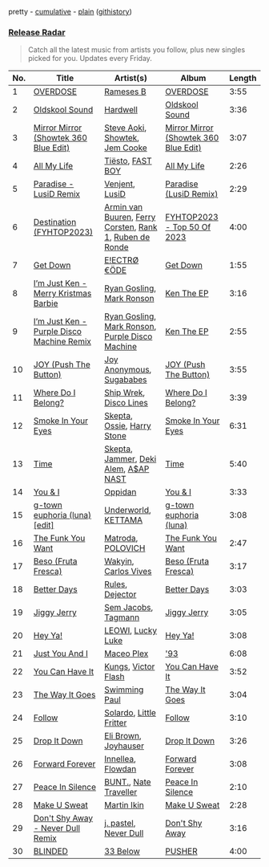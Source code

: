 pretty - [cumulative](/playlists/cumulative/Release%20Radar.md) - [plain](/playlists/plain/37i9dQZEVXbsudmxBFKW7G) ([githistory](https://github.githistory.xyz/vitokorn/spotify-playlist-archive/blob/master/playlists/plain/37i9dQZEVXbsudmxBFKW7G))

### [Release Radar](https://open.spotify.com/playlist/37i9dQZEVXbsudmxBFKW7G)

> Catch all the latest music from artists you follow, plus new singles picked for you. Updates every Friday.

| No. | Title | Artist(s) | Album | Length |
|---|---|---|---|---|
| 1 | [OVERDOSE](https://open.spotify.com/track/7tRALhivtA8LC7CN6eACYU) | [Rameses B](https://open.spotify.com/artist/06EfEcjc0vdvI6VNL0soIO) | [OVERDOSE](https://open.spotify.com/album/6kirmHzjWH821oVsFBRHYu) | 3:55 |
| 2 | [Oldskool Sound](https://open.spotify.com/track/5ksP9EBpgskbG5XpvBDodL) | [Hardwell](https://open.spotify.com/artist/6BrvowZBreEkXzJQMpL174) | [Oldskool Sound](https://open.spotify.com/album/3KYWio1C7RF0lNDR1IRGdx) | 3:36 |
| 3 | [Mirror Mirror (Showtek 360 Blue Edit)](https://open.spotify.com/track/61Iu6ZZxqusXV5Zpu2oiyT) | [Steve Aoki](https://open.spotify.com/artist/77AiFEVeAVj2ORpC85QVJs), [Showtek](https://open.spotify.com/artist/3gk0OYeLFWYupGFRHqLSR7), [Jem Cooke](https://open.spotify.com/artist/0AkL5tzM3UsDlWak9E0OwH) | [Mirror Mirror (Showtek 360 Blue Edit)](https://open.spotify.com/album/55ZS8saRiWagdQxDnarJnC) | 3:07 |
| 4 | [All My Life](https://open.spotify.com/track/3qCCQas6tIP15Yjgu3gl9S) | [Tiësto](https://open.spotify.com/artist/2o5jDhtHVPhrJdv3cEQ99Z), [FAST BOY](https://open.spotify.com/artist/56Qz2XwGj7FxnNKrfkWjnb) | [All My Life](https://open.spotify.com/album/2AhoXwTvHcGjBwNMDOwEZp) | 2:26 |
| 5 | [Paradise - LusiD Remix](https://open.spotify.com/track/0epcTNqX1DlD53kiBoo98D) | [Venjent](https://open.spotify.com/artist/7xu08SujAqLp7BGinS96vd), [LusiD](https://open.spotify.com/artist/4eSCDOprvyjtnQo5rK1HD0) | [Paradise (LusiD Remix)](https://open.spotify.com/album/3nwWejtcFMsWndXlNJTJwN) | 2:29 |
| 6 | [Destination (FYHTOP2023)](https://open.spotify.com/track/0G8CRqZT2K1KjZuTHrdiF1) | [Armin van Buuren](https://open.spotify.com/artist/0SfsnGyD8FpIN4U4WCkBZ5), [Ferry Corsten](https://open.spotify.com/artist/2ohlvFf9PBsDELdRstPtlP), [Rank 1](https://open.spotify.com/artist/1eQe86RbDKRIiGZk08r9YJ), [Ruben de Ronde](https://open.spotify.com/artist/3q7BRw9D1DupXTONJdr94m) | [FYHTOP2023 - Top 50 Of 2023](https://open.spotify.com/album/5AROfPT99svOUEuVGrXubR) | 4:00 |
| 7 | [Get Down](https://open.spotify.com/track/0IpVP5GD04pSixKRq7n5M3) | [E!ECTRØ €ÖDE](https://open.spotify.com/artist/0uG7aAv2gF25viDFJVVWIM) | [Get Down](https://open.spotify.com/album/7dA18c6kCTOwTnscGSFclp) | 1:55 |
| 8 | [I’m Just Ken - Merry Kristmas Barbie](https://open.spotify.com/track/0xUZ46LRp05nuTksovv90G) | [Ryan Gosling](https://open.spotify.com/artist/6kXm2YCtdUOpRYNKeKhfue), [Mark Ronson](https://open.spotify.com/artist/3hv9jJF3adDNsBSIQDqcjp) | [Ken The EP](https://open.spotify.com/album/7Dw87eUPMkF6tyjH1IYHsn) | 3:16 |
| 9 | [I’m Just Ken - Purple Disco Machine Remix](https://open.spotify.com/track/1NlrxPK5C3cPi4oUmOUMhR) | [Ryan Gosling](https://open.spotify.com/artist/6kXm2YCtdUOpRYNKeKhfue), [Mark Ronson](https://open.spotify.com/artist/3hv9jJF3adDNsBSIQDqcjp), [Purple Disco Machine](https://open.spotify.com/artist/2WBJQGf1bT1kxuoqziH5g4) | [Ken The EP](https://open.spotify.com/album/7Dw87eUPMkF6tyjH1IYHsn) | 2:55 |
| 10 | [JOY (Push The Button)](https://open.spotify.com/track/38k9ZI2scBdNV11KM3pTNB) | [Joy Anonymous](https://open.spotify.com/artist/3pK4EcflBpG1Kpmjk5LK2R), [Sugababes](https://open.spotify.com/artist/7rZNSLWMjTbwdLNskFbzFf) | [JOY (Push The Button)](https://open.spotify.com/album/1jkNntbUEEHM1TDNrestb2) | 3:55 |
| 11 | [Where Do I Belong?](https://open.spotify.com/track/0CtvCSC7jx1aUjjqJWbiFe) | [Ship Wrek](https://open.spotify.com/artist/1ic0FHNGIjXZAWH6O6Reif), [Disco Lines](https://open.spotify.com/artist/5Kmr0b3ip8g9P2i0dLTC3Z) | [Where Do I Belong?](https://open.spotify.com/album/6wXSm6JukGgGaKdpkbOKCP) | 3:39 |
| 12 | [Smoke In Your Eyes](https://open.spotify.com/track/2Kurh5hEYRgzDzuahjHytQ) | [Skepta](https://open.spotify.com/artist/2p1fiYHYiXz9qi0JJyxBzN), [Ossie](https://open.spotify.com/artist/4k2R7rFptalNPkyGEq2s9G), [Harry Stone](https://open.spotify.com/artist/6rq7VcWeCTjiBIIuGt0D96) | [Smoke In Your Eyes](https://open.spotify.com/album/5EEitGHmxCB0XD0rtV3bE7) | 6:31 |
| 13 | [Time](https://open.spotify.com/track/5JUvmSedBunsVi66CPnEBK) | [Skepta](https://open.spotify.com/artist/2p1fiYHYiXz9qi0JJyxBzN), [Jammer](https://open.spotify.com/artist/4xgV1UcvsrLM4rQrjTjwNw), [Deki Alem](https://open.spotify.com/artist/2AK3F4tVjxYuqSGefozy52), [A$AP NAST](https://open.spotify.com/artist/1uLYUm2A6kpFYAECfAFoH1) | [Time](https://open.spotify.com/album/6qdTXzg7QJaI98wzYagK7H) | 5:40 |
| 14 | [You & I](https://open.spotify.com/track/0EeArvKhN89pVWhVvWZmBv) | [Oppidan](https://open.spotify.com/artist/338p7qzZTDJSHJzSjIZMFK) | [You & I](https://open.spotify.com/album/2bPXp4FEWCcN6WB68tY3xm) | 3:33 |
| 15 | [g-town euphoria (luna) [edit]](https://open.spotify.com/track/2Oru5dabtJj9PPGuz7FpIT) | [Underworld](https://open.spotify.com/artist/1PXHzxRDiLnjqNrRn2Xbsa), [KETTAMA](https://open.spotify.com/artist/3an9rnsXKPCAMlZgH4A0n4) | [g-town euphoria (luna)](https://open.spotify.com/album/1qmaI0kIgTO3kLfBllh0Pp) | 3:08 |
| 16 | [The Funk You Want](https://open.spotify.com/track/509SVKlb3c2Tb7IeD3k1Kc) | [Matroda](https://open.spotify.com/artist/45lcbTsX07JWzmTIjcdyBz), [POLOVICH](https://open.spotify.com/artist/4puWXySdNLeDetOFeTmdjS) | [The Funk You Want](https://open.spotify.com/album/6lUIgHmDWEuFJK5q6uIoXx) | 2:47 |
| 17 | [Beso (Fruta Fresca)](https://open.spotify.com/track/0r3nMF80NSIuPIxeod4aoG) | [Wakyin](https://open.spotify.com/artist/2CnJJITnV40TB5UtCRhwIZ), [Carlos Vives](https://open.spotify.com/artist/4vhNDa5ycK0ST968ek7kRr) | [Beso (Fruta Fresca)](https://open.spotify.com/album/6YoX9Sp63sr8NvOEjHk8uV) | 3:17 |
| 18 | [Better Days](https://open.spotify.com/track/3A5ZCWkV5EOJ949L1YzpJn) | [Rules](https://open.spotify.com/artist/3CYrfsHEf7AZRlKUvzTnpA), [Dejector](https://open.spotify.com/artist/0WwAYiS9iUf3VNUqRniJsi) | [Better Days](https://open.spotify.com/album/3hio3GF2DEZ2OYIAyUmvXd) | 3:03 |
| 19 | [Jiggy Jerry](https://open.spotify.com/track/20RftxXUx2ZyE02sdGmgOp) | [Sem Jacobs](https://open.spotify.com/artist/4IDxbXfz5yMK7OGD4sdRjt), [Tagmann](https://open.spotify.com/artist/12mvXbSB0GrbiXeqbh2Is7) | [Jiggy Jerry](https://open.spotify.com/album/2WQsBsF44O6NhdZ8exZOK2) | 3:05 |
| 20 | [Hey Ya!](https://open.spotify.com/track/4nOA58XLjVbRG9bHfbgyms) | [LEOWI](https://open.spotify.com/artist/1qoalO0xHFgZRn4JhRuq7Y), [Lucky Luke](https://open.spotify.com/artist/5ee4yhrWOxaxvL77BoVpVR) | [Hey Ya!](https://open.spotify.com/album/1rDKlcy1wwTcEOJqsrv0bV) | 3:08 |
| 21 | [Just You And I](https://open.spotify.com/track/1I3ozv6FqPeu4blAeMiKkw) | [Maceo Plex](https://open.spotify.com/artist/3TXQ1ddouwQAI78hV4hXDj) | ['93](https://open.spotify.com/album/3UJOuk02GRRQoskeaCFwbG) | 6:08 |
| 22 | [You Can Have It](https://open.spotify.com/track/1fx1ptytiaRIdnGLt6feeQ) | [Kungs](https://open.spotify.com/artist/7keGfmQR4X5w0two1xKZ7d), [Victor Flash](https://open.spotify.com/artist/1IEF03NP5cb0XuOBpfxZXg) | [You Can Have It](https://open.spotify.com/album/1oYqMHHBkuar0ScgiJiPmQ) | 3:52 |
| 23 | [The Way It Goes](https://open.spotify.com/track/2xAESeNiNvdIELcUJO5Wre) | [Swimming Paul](https://open.spotify.com/artist/5rEwPEAHq2q1yW3wF4av5s) | [The Way It Goes](https://open.spotify.com/album/5dDNHYyo4OBkyKEJAHkrlA) | 3:04 |
| 24 | [Follow](https://open.spotify.com/track/0ysBN9XI9EDyFgUFIQC4PN) | [Solardo](https://open.spotify.com/artist/0oO1IaDOBSeI96HbnCa5pZ), [Little Fritter](https://open.spotify.com/artist/4SV6cezgr2EYpAUV7j8ABo) | [Follow](https://open.spotify.com/album/1jIshdCAl5H8RcM0qswf60) | 3:10 |
| 25 | [Drop It Down](https://open.spotify.com/track/6euR4VW88wRwG6TTXI8YEE) | [Eli Brown](https://open.spotify.com/artist/5lVNSw2GPci8kebrAQpZqU), [Joyhauser](https://open.spotify.com/artist/59a1Bp0JQfL2mGnpL0lW2Y) | [Drop It Down](https://open.spotify.com/album/7u26VusojvClzoCafHyzcV) | 3:26 |
| 26 | [Forward Forever](https://open.spotify.com/track/6nP3iynkH0n2eyrQsLDKym) | [Innellea](https://open.spotify.com/artist/71rqI5HtraA3qXBwatyG6e), [Flowdan](https://open.spotify.com/artist/07CimrZi5vs9iEao47TNQ4) | [Forward Forever](https://open.spotify.com/album/4W0lEnaWhcHu5jOIc3sMCY) | 3:08 |
| 27 | [Peace In Silence](https://open.spotify.com/track/1GsurkwM6YwfQ9rNr14Of8) | [BUNT.](https://open.spotify.com/artist/2CpLIMBoE2ZzyY3ZBCRZ7j), [Nate Traveller](https://open.spotify.com/artist/34qyuX5yO72yzL8Z4JclBc) | [Peace In Silence](https://open.spotify.com/album/2HWW3aVU03g1T6cuHqs3kx) | 2:10 |
| 28 | [Make U Sweat](https://open.spotify.com/track/3IrAZTFMsy9ZPj5LurJ8vi) | [Martin Ikin](https://open.spotify.com/artist/7DhdJhd6DrxeJlUajwttd1) | [Make U Sweat](https://open.spotify.com/album/2eynmd9669ddVP7QTuj66o) | 2:28 |
| 29 | [Don't Shy Away - Never Dull Remix](https://open.spotify.com/track/2cXXzozNWjZsmqZz66Kw2e) | [j. pastel](https://open.spotify.com/artist/4e0F3Bqyp0BpE3VmNh4qKS), [Never Dull](https://open.spotify.com/artist/2u3rmzZC0psTER2sDfUebm) | [Don't Shy Away](https://open.spotify.com/album/5uwObzYPsS1BBG44T3fg6G) | 3:16 |
| 30 | [BLINDED](https://open.spotify.com/track/3oQddpdMx2WTAVqxvNfmL8) | [33 Below](https://open.spotify.com/artist/4tMIsBBR8M0PsorDf0mNEz) | [PUSHER](https://open.spotify.com/album/5spXU9wghS0EO78qdssXzs) | 4:00 |